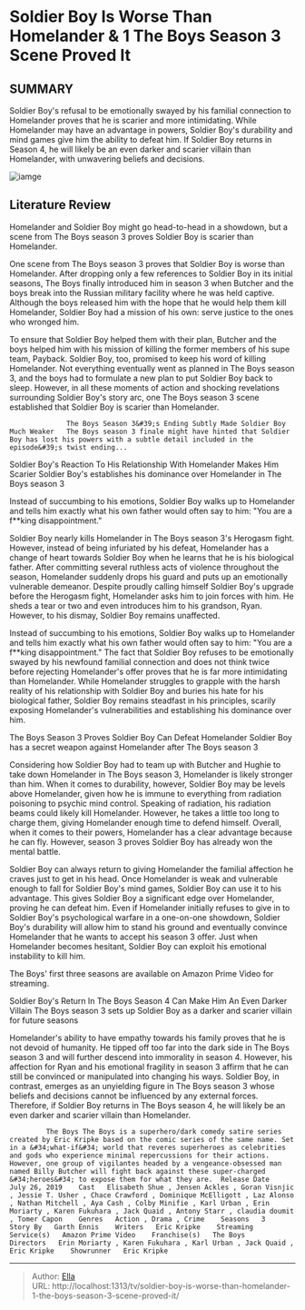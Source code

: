 # Soldier Boy Is Worse Than Homelander &amp; 1 The Boys Season 3 Scene Proved It


## SUMMARY 



  Soldier Boy&#39;s refusal to be emotionally swayed by his familial connection to Homelander proves that he is scarier and more intimidating.   While Homelander may have an advantage in powers, Soldier Boy&#39;s durability and mind games give him the ability to defeat him.   If Soldier Boy returns in Season 4, he will likely be an even darker and scarier villain than Homelander, with unwavering beliefs and decisions.  

![iamge](https://static1.srcdn.com/wordpress/wp-content/uploads/2024/01/soldier-boy-is-worse-than-homelander-1-the-boys-season-3-scene-proved-it.jpg)

## Literature Review
Homelander and Soldier Boy might go head-to-head in a showdown, but a scene from The Boys season 3 proves Soldier Boy is scarier than Homelander.




One scene from The Boys season 3 proves that Soldier Boy is worse than Homelander. After dropping only a few references to Soldier Boy in its initial seasons, The Boys finally introduced him in season 3 when Butcher and the boys break into the Russian military facility where he was held captive. Although the boys released him with the hope that he would help them kill Homelander, Soldier Boy had a mission of his own: serve justice to the ones who wronged him.




To ensure that Soldier Boy helped them with their plan, Butcher and the boys helped him with his mission of killing the former members of his supe team, Payback. Soldier Boy, too, promised to keep his word of killing Homelander. Not everything eventually went as planned in The Boys season 3, and the boys had to formulate a new plan to put Soldier Boy back to sleep. However, in all these moments of action and shocking revelations surrounding Soldier Boy&#39;s story arc, one The Boys season 3 scene established that Soldier Boy is scarier than Homelander.

                  The Boys Season 3&#39;s Ending Subtly Made Soldier Boy Much Weaker   The Boys season 3 finale might have hinted that Soldier Boy has lost his powers with a subtle detail included in the episode&#39;s twist ending...    


 Soldier Boy&#39;s Reaction To His Relationship With Homelander Makes Him Scarier 
Soldier Boy&#39;s establishes his dominance over Homelander in The Boys season 3
         






Instead of succumbing to his emotions, Soldier Boy walks up to Homelander and tells him exactly what his own father would often say to him: &#34;You are a f**king disappointment.&#34;




Soldier Boy nearly kills Homelander in The Boys season 3&#39;s Herogasm fight. However, instead of being infuriated by his defeat, Homelander has a change of heart towards Soldier Boy when he learns that he is his biological father. After committing several ruthless acts of violence throughout the season, Homelander suddenly drops his guard and puts up an emotionally vulnerable demeanor. Despite proudly calling himself Soldier Boy&#39;s upgrade before the Herogasm fight, Homelander asks him to join forces with him. He sheds a tear or two and even introduces him to his grandson, Ryan. However, to his dismay, Soldier Boy remains unaffected.

Instead of succumbing to his emotions, Soldier Boy walks up to Homelander and tells him exactly what his own father would often say to him: &#34;You are a f**king disappointment.&#34; The fact that Soldier Boy refuses to be emotionally swayed by his newfound familial connection and does not think twice before rejecting Homelander&#39;s offer proves that he is far more intimidating than Homelander. While Homelander struggles to grapple with the harsh reality of his relationship with Soldier Boy and buries his hate for his biological father, Soldier Boy remains steadfast in his principles, scarily exposing Homelander&#39;s vulnerabilities and establishing his dominance over him.






 The Boys Season 3 Proves Soldier Boy Can Defeat Homelander 
Soldier Boy has a secret weapon against Homelander after The Boys season 3
          

Considering how Soldier Boy had to team up with Butcher and Hughie to take down Homelander in The Boys season 3, Homelander is likely stronger than him. When it comes to durability, however, Soldier Boy may be levels above Homelander, given how he is immune to everything from radiation poisoning to psychic mind control. Speaking of radiation, his radiation beams could likely kill Homelander. However, he takes a little too long to charge them, giving Homelander enough time to defend himself. Overall, when it comes to their powers, Homelander has a clear advantage because he can fly. However, season 3 proves Soldier Boy has already won the mental battle.

Soldier Boy can always return to giving Homelander the familial affection he craves just to get in his head. Once Homelander is weak and vulnerable enough to fall for Soldier Boy&#39;s mind games, Soldier Boy can use it to his advantage. This gives Soldier Boy a significant edge over Homelander, proving he can defeat him. Even if Homelander initially refuses to give in to Soldier Boy&#39;s psychological warfare in a one-on-one showdown, Soldier Boy&#39;s durability will allow him to stand his ground and eventually convince Homelander that he wants to accept his season 3 offer. Just when Homelander becomes hesitant, Soldier Boy can exploit his emotional instability to kill him.






The Boys&#39; first three seasons are available on Amazon Prime Video for streaming.






 Soldier Boy&#39;s Return In The Boys Season 4 Can Make Him An Even Darker Villain 
The Boys season 3 sets up Soldier Boy as a darker and scarier villain for future seasons
          

Homelander&#39;s ability to have empathy towards his family proves that he is not devoid of humanity. He tipped off too far into the dark side in The Boys season 3 and will further descend into immorality in season 4. However, his affection for Ryan and his emotional fragility in season 3 affirm that he can still be convinced or manipulated into changing his ways. Soldier Boy, in contrast, emerges as an unyielding figure in The Boys season 3 whose beliefs and decisions cannot be influenced by any external forces. Therefore, if Soldier Boy returns in The Boys season 4, he will likely be an even darker and scarier villain than Homelander.




             The Boys The Boys is a superhero/dark comedy satire series created by Eric Kripke based on the comic series of the same name. Set in a &#34;what-if&#34; world that reveres superheroes as celebrities and gods who experience minimal repercussions for their actions. However, one group of vigilantes headed by a vengeance-obsessed man named Billy Butcher will fight back against these super-charged &#34;heroes&#34; to expose them for what they are.  Release Date   July 26, 2019    Cast   Elisabeth Shue , Jensen Ackles , Goran Visnjic , Jessie T. Usher , Chace Crawford , Dominique McElligott , Laz Alonso , Nathan Mitchell , Aya Cash , Colby Minifie , Karl Urban , Erin Moriarty , Karen Fukuhara , Jack Quaid , Antony Starr , claudia doumit , Tomer Capon    Genres   Action , Drama , Crime    Seasons   3    Story By   Garth Ennis    Writers   Eric Kripke    Streaming Service(s)   Amazon Prime Video    Franchise(s)   The Boys    Directors   Erin Moriarty , Karen Fukuhara , Karl Urban , Jack Quaid , Eric Kripke    Showrunner   Eric Kripke       


---

> Author: [Ella](https://instagram.hk.cn/)  
> URL: http://localhost:1313/tv/soldier-boy-is-worse-than-homelander-1-the-boys-season-3-scene-proved-it/  

